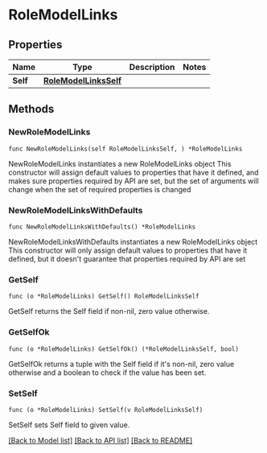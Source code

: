 # RoleModelLinks

## Properties

Name | Type | Description | Notes
------------ | ------------- | ------------- | -------------
**Self** | [**RoleModelLinksSelf**](RoleModelLinksSelf.md) |  | 

## Methods

### NewRoleModelLinks

`func NewRoleModelLinks(self RoleModelLinksSelf, ) *RoleModelLinks`

NewRoleModelLinks instantiates a new RoleModelLinks object
This constructor will assign default values to properties that have it defined,
and makes sure properties required by API are set, but the set of arguments
will change when the set of required properties is changed

### NewRoleModelLinksWithDefaults

`func NewRoleModelLinksWithDefaults() *RoleModelLinks`

NewRoleModelLinksWithDefaults instantiates a new RoleModelLinks object
This constructor will only assign default values to properties that have it defined,
but it doesn't guarantee that properties required by API are set

### GetSelf

`func (o *RoleModelLinks) GetSelf() RoleModelLinksSelf`

GetSelf returns the Self field if non-nil, zero value otherwise.

### GetSelfOk

`func (o *RoleModelLinks) GetSelfOk() (*RoleModelLinksSelf, bool)`

GetSelfOk returns a tuple with the Self field if it's non-nil, zero value otherwise
and a boolean to check if the value has been set.

### SetSelf

`func (o *RoleModelLinks) SetSelf(v RoleModelLinksSelf)`

SetSelf sets Self field to given value.



[[Back to Model list]](../README.md#documentation-for-models) [[Back to API list]](../README.md#documentation-for-api-endpoints) [[Back to README]](../README.md)


